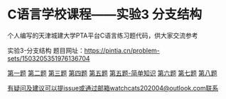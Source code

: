 # C语言学校课程——实验3 分支结构

个人编写的天津城建大学PTA平台C语言练习题代码，供大家交流参考

实验3-分支结构 题目网址：https://pintia.cn/problem-sets/1503205351976136704

[第一题](https://github.com/watch-cat/Experiment3_CProgramIntroduction/blob/master/question1.c)
[第二题](https://github.com/watch-cat/Experiment3_CProgramIntroduction/blob/master/question2.c)
[第三题](https://github.com/watch-cat/Experiment3_CProgramIntroduction/blob/master/question3.c)
[第四题](https://github.com/watch-cat/Experiment3_CProgramIntroduction/blob/master/question4.c)
[第五题](https://github.com/watch-cat/Experiment3_CProgramIntroduction/blob/master/question5.c)
[第五题-简单知识](https://github.com/watch-cat/Experiment3_CProgramIntroduction/blob/master/question5_easy.c)
[第六题](https://github.com/watch-cat/Experiment3_CProgramIntroduction/blob/master/question6.c)
[第七题](https://github.com/watch-cat/Experiment3_CProgramIntroduction/blob/master/question7.c)
[第八题](https://github.com/watch-cat/Experiment3_CProgramIntroduction/blob/master/question8.c)

有疑问及建议可以提issue或通过邮箱watchcats202004@outlook.com联系
